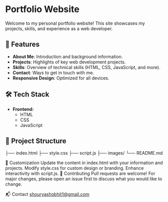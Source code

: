 # Portfolio Website

Welcome to my personal portfolio website! This site showcases my projects, skills, and experience as a web developer.

## 🚀 Features

- **About Me**: Introduction and background information.
- **Projects**: Highlights of key web development projects.
- **Skills**: Overview of technical skills (HTML, CSS, JavaScript, and more).
- **Contact**: Ways to get in touch with me.
- **Responsive Design**: Optimized for all devices.

## 🛠️ Tech Stack

- **Frontend:**  
  - HTML  
  - CSS  
  - JavaScript

## 📁 Project Structure
├── index.html ├── style.css ├── script.js ├── images/ └── README.md

📝 Customization
Update the content in index.html with your information and projects.
Modify style.css for custom design or branding.
Enhance interactivity with script.js.
🤝 Contributing
Pull requests are welcome! For major changes, please open an issue first to discuss what you would like to change.

📬 Contact
shouryashobhit1@gmail.com
